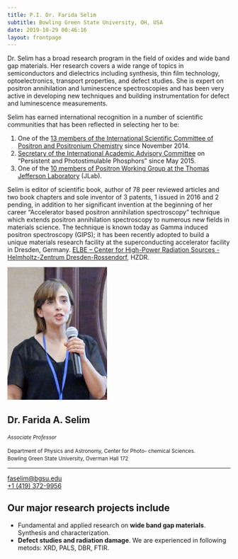 ```yaml
---
title: P.I. Dr. Farida Selim
subtitle: Bowling Green State University, OH, USA
date: 2019-10-29 00:46:16
layout: frontpage
---
```


<div class="row justify-content-between">
    <div class="col-md-7">
        <p>Dr. Selim has a broad research program in the field of oxides and wide band gap materials. Her research covers a wide range of topics in semiconductors and dielectrics including synthesis, thin film technology, optoelectronics, transport properties, and defect studies. She is expert on positron annihilation and luminescence spectroscopies and has been very active in developing new techniques and building instrumentation for defect and luminescence measurements.</p>
        <p>Selim has earned international recognition in a number of scientific communities that has been reflected in selecting her to be:</p>
        <ol class="spaced">
            <li>One of the <a href="http://www.ppc12.umcs.pl/?id=4&amp;sid=1" rel="nofollow">13 members of the International Scientific Committee of Positron and Positronium Chemistry</a> since November 2014.</li>
            <li><a href="http://www.uta.edu/physics/meetings/3ppp/com_adv.html" rel="nofollow">Secretary of the International Academic Advisory Committee</a> on “Persistent and Photostimulable Phosphors” since May 2015.</li>
            <li>One of the <a href="https://wiki.jlab.org/pwgwiki/index.php/Main_Page" rel="nofollow">10 members of Positron Working Group at the Thomas Jefferson Laboratory</a> (JLab).</li>
        </ol>
        <p>Selim is editor of scientific book, author of 78 peer reviewed articles and two book chapters and sole inventor of 3 patents, 1 issued in 2016 and 2 pending, in addition to her significant invention at the beginning of her career “Accelerator based positron annihilation spectroscopy” technique which extends positron annihilation spectroscopy to numerous new fields in materials science. The technique is known today as Gamma induced positron spectroscopy (GIPS); it has been recently adopted to build a unique materials research facility at the superconducting accelerator facility in Dresden, Germany. <a href="http://www.hzdr.de/db/Cms?pNid=1732" rel="nofollow">ELBE – Center for High-Power Radiation Sources - Helmholtz-Zentrum Dresden-Rossendorf</a>, HZDR.</p>
    </div>
    <div class="col-md-4">
        <div class="card mt-2">
            <div class="row no-gutters">
                <div class="col-sm-6 col-md-12">
                    <img src="images/farida-selim.jpg" class="card-img-top" alt="Farida Selim gives a talk">
                </div>
                <div class="col-sm-6 col-md-12">
                    <div class="card-body pb-2">
                        <h2 class="h4 mt-0 mb-1 card-title">Dr. Farida A. Selim</h2>
                        <p class="text-muted mt-0 mb-3"><small><i>Associate Professor</i></small></p>
                        <p><small>Department of Physics and Astronomy, Center for Photo- chemical
                                Sciences.<br />Bowling Green State University, Overman Hall 172</small></p>
                        <hr class="dash mb-4" />
                        <p>
                            <a href="mailto:faselim@bgsu.edu">faselim@bgsu.edu</a><br />
                            <a href="tel:+14193729956">+1 (419) 372-9956</a>
                        </p>
                    </div>
                </div>
            </div>
        </div>
    </div>
</div>
<div class="row">
    <div class="col">
        <h2>Our major research projects include</h2>
        <ul class="spaced">
            <li>Fundamental and applied research on <strong>wide band gap materials</strong>. Synthesis and characterization.</li>
            <li><strong>Defect studies and radiation damage</strong>. We are experienced in following metods: XRD, PALS, DBR, FTIR.</li>
        </ul>
    </div>
</div>